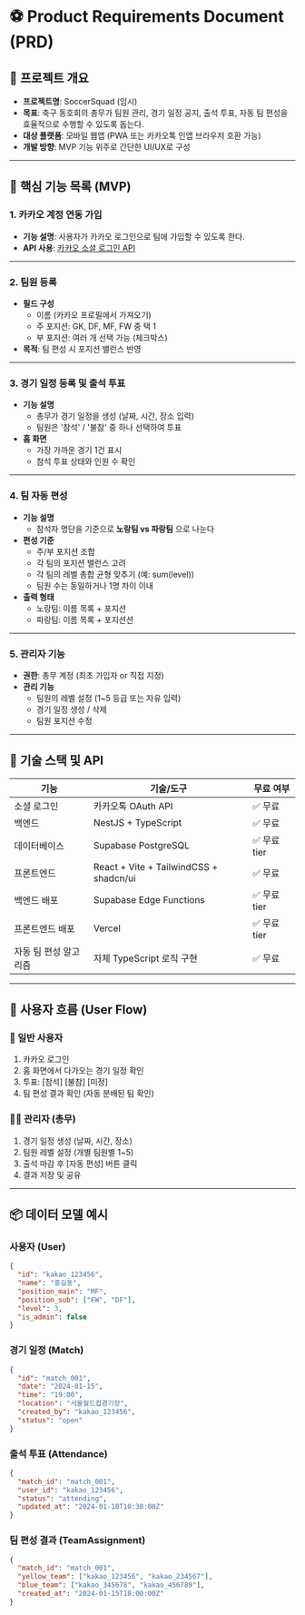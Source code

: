 # ⚽ Product Requirements Document (PRD)

## 🧰 프로젝트 개요

- **프로젝트명**: SoccerSquad (임시)
- **목표**: 축구 동호회의 총무가 팀원 관리, 경기 일정 공지, 출석 투표, 자동 팀 편성을 효율적으로 수행할 수 있도록 돕는다.
- **대상 플랫폼**: 모바일 웹앱 (PWA 또는 카카오톡 인앱 브라우저 호환 가능)
- **개발 방향**: MVP 기능 위주로 간단한 UI/UX로 구성

---

## 🧩 핵심 기능 목록 (MVP)

### 1. 카카오 계정 연동 가입
- **기능 설명**: 사용자가 카카오 로그인으로 팀에 가입할 수 있도록 한다.
- **API 사용**: [카카오 소셜 로그인 API](https://developers.kakao.com)

---

### 2. 팀원 등록
- **필드 구성**
  - 이름 (카카오 프로필에서 가져오기)
  - 주 포지션: GK, DF, MF, FW 중 택 1
  - 부 포지션: 여러 개 선택 가능 (체크박스)
- **목적**: 팀 편성 시 포지션 밸런스 반영

---

### 3. 경기 일정 등록 및 출석 투표
- **기능 설명**
  - 총무가 경기 일정을 생성 (날짜, 시간, 장소 입력)
  - 팀원은 '참석' / '불참' 중 하나 선택하여 투표
- **홈 화면**
  - 가장 가까운 경기 1건 표시
  - 참석 투표 상태와 인원 수 확인

---

### 4. 팀 자동 편성
- **기능 설명**
  - 참석자 명단을 기준으로 **노랑팀 vs 파랑팀** 으로 나눈다
- **편성 기준**
  - 주/부 포지션 조합
  - 각 팀의 포지션 밸런스 고려
  - 각 팀의 레벨 총합 균형 맞추기 (예: sum(level))
  - 팀원 수는 동일하거나 1명 차이 이내
- **출력 형태**
  - 노랑팀: 이름 목록 + 포지션
  - 파랑팀: 이름 목록 + 포지션션

---

### 5. 관리자 기능
- **권한**: 총무 계정 (최초 가입자 or 직접 지정)
- **관리 기능**
  - 팀원의 레벨 설정 (1~5 등급 또는 자유 입력)
  - 경기 일정 생성 / 삭제
  - 팀원 포지션 수정

---

## 🔧 기술 스택 및 API

| 기능 | 기술/도구 | 무료 여부 |
|------|-----------|-----------|
| 소셜 로그인 | 카카오톡 OAuth API | ✅ 무료 |
| 백엔드 | NestJS + TypeScript | ✅ 무료 |
| 데이터베이스 | Supabase PostgreSQL | ✅ 무료 tier |
| 프론트엔드 | React + Vite + TailwindCSS + shadcn/ui | ✅ 무료 |
| 백엔드 배포 | Supabase Edge Functions | ✅ 무료 tier |
| 프론트엔드 배포 | Vercel | ✅ 무료 tier |
| 자동 팀 편성 알고리즘 | 자체 TypeScript 로직 구현 | ✅ 무료 |

---

## 📱 사용자 흐름 (User Flow)

### 🧍 일반 사용자
1. 카카오 로그인
2. 홈 화면에서 다가오는 경기 일정 확인
3. 투표: [참석] [불참] [미정]
4. 팀 편성 결과 확인 (자동 분배된 팀 확인)

### 🧑‍💼 관리자 (총무)
1. 경기 일정 생성 (날짜, 시간, 장소)
2. 팀원 레벨 설정 (개별 팀원별 1~5)
3. 출석 마감 후 [자동 편성] 버튼 클릭
4. 결과 저장 및 공유

---

## 📦 데이터 모델 예시

### 사용자 (User)
```json
{
  "id": "kakao_123456",
  "name": "홍길동",
  "position_main": "MF",
  "position_sub": ["FW", "DF"],
  "level": 3,
  "is_admin": false
}
```

### 경기 일정 (Match)
```json
{
  "id": "match_001",
  "date": "2024-01-15",
  "time": "19:00",
  "location": "서울월드컵경기장",
  "created_by": "kakao_123456",
  "status": "open"
}
```

### 출석 투표 (Attendance)
```json
{
  "match_id": "match_001",
  "user_id": "kakao_123456", 
  "status": "attending",
  "updated_at": "2024-01-10T10:30:00Z"
}
```

### 팀 편성 결과 (TeamAssignment)
```json
{
  "match_id": "match_001",
  "yellow_team": ["kakao_123456", "kakao_234567"],
  "blue_team": ["kakao_345678", "kakao_456789"],
  "created_at": "2024-01-15T18:00:00Z"
}
``` 